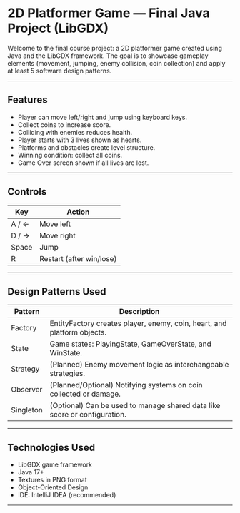 #  2D Platformer Game — Final Java Project (LibGDX)

Welcome to the final course project: a 2D platformer game created using Java and the LibGDX framework. The goal is to showcase gameplay elements (movement, jumping, enemy collision, coin collection) and apply at least 5 software design patterns.

---

##  Features

-  Player can move left/right and jump using keyboard keys.
-  Collect coins to increase score.
-  Colliding with enemies reduces health.
-  Player starts with 3 lives shown as hearts.
-  Platforms and obstacles create level structure.
-  Winning condition: collect all coins.
-  Game Over screen shown if all lives are lost.

---

##  Controls

| Key       | Action             |
|-----------|--------------------|
| A / ←     | Move left          |
| D / →     | Move right         |
| Space     | Jump               |
| R         | Restart (after win/lose) |

---

##  Design Patterns Used

| Pattern       | Description |
|---------------|-------------|
| Factory   | EntityFactory creates player, enemy, coin, heart, and platform objects. |
| State     | Game states: PlayingState, GameOverState, and WinState. |
| Strategy  | (Planned) Enemy movement logic as interchangeable strategies. |
| Observer  | (Planned/Optional) Notifying systems on coin collected or damage. |
| Singleton | (Optional) Can be used to manage shared data like score or configuration. |

---

## Technologies Used

- LibGDX game framework
- Java 17+
- Textures in PNG format
- Object-Oriented Design
- IDE: IntelliJ IDEA (recommended)

---
